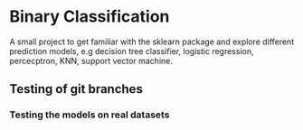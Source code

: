 # Binary Classification
A small project to get familiar with the sklearn package and explore different prediction models, e.g decision tree classifier, logistic regression, percecptron, KNN, support vector machine.

## Testing of git branches

### Testing the models on real datasets
